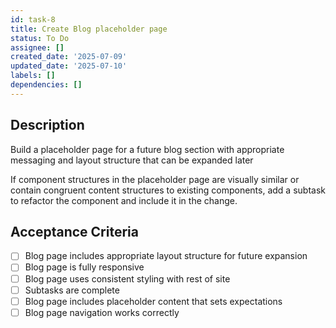 ```yaml
---
id: task-8
title: Create Blog placeholder page
status: To Do
assignee: []
created_date: '2025-07-09'
updated_date: '2025-07-10'
labels: []
dependencies: []
---
```


## Description

Build a placeholder page for a future blog section with appropriate messaging and layout structure that can be expanded later

If component structures in the placeholder page are visually similar or contain congruent content structures to existing components, add a subtask to refactor the component and include it in the change.

## Acceptance Criteria

- [ ] Blog page includes appropriate layout structure for future expansion
- [ ] Blog page is fully responsive
- [ ] Blog page uses consistent styling with rest of site
- [ ] Subtasks are complete
- [ ] Blog page includes placeholder content that sets expectations
- [ ] Blog page navigation works correctly
